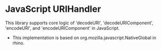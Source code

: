 JavaScript URIHandler
====

This library supports core logic of 'decodeURI', 'decodeURIComponent', 'encodeURI', and 'encodeURIComponent' in JavaScript.

* This implementation is based on org.mozilla.javascript.NativeGlobal in rhino.

